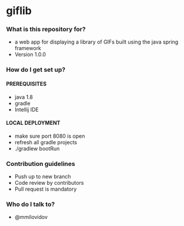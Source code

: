 # giflib #

### What is this repository for? ###

* a web app for displaying a library of GIFs built using the java spring framework
* Version 1.0.0

### How do I get set up? ###

#### PREREQUISITES ####
* java 1.8
* gradle
* Intellij IDE

#### LOCAL DEPLOYMENT ####
* make sure port 8080 is open
* refresh all gradle projects
* ./gradlew bootRun

### Contribution guidelines ###

* Push up to new branch
* Code review by contributors
* Pull request is mandatory

### Who do I talk to? ###

* @mmilovidov
